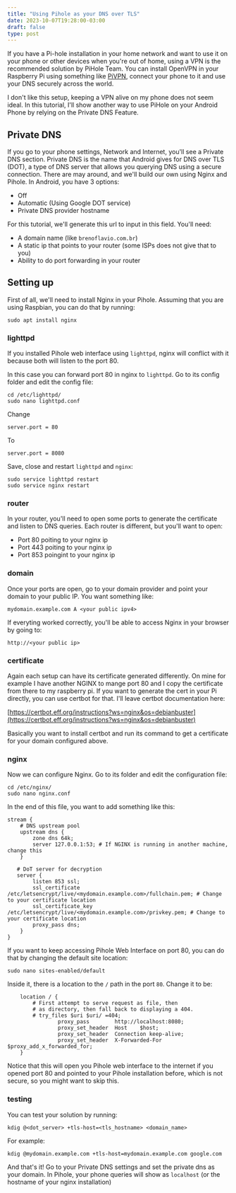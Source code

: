 ```yaml
---
title: "Using Pihole as your DNS over TLS"
date: 2023-10-07T19:28:00-03:00
draft: false
type: post
---
```


If you have a Pi-hole installation in your home network and want to use it on your phone or other devices when you're out
of home, using a VPN is the recommended solution by PiHole Team. You can install OpenVPN in your Raspberry Pi using something
like [PiVPN](https://pivpn.io/), connect your phone to it and use your DNS securely across the world.

I don't like this setup, keeping a VPN alive on my phone does not seem ideal. In this tutorial, I'll show another
way to use PiHole on your Android Phone by relying on the Private DNS Feature.

## Private DNS

If you go to your phone settings, Network and Internet, you'll see a Private DNS section. Private DNS is the name that Android
gives for DNS over TLS (DOT), a type of DNS server that allows you querying DNS using a secure connection. There are may around,
and we'll build our own using Nginx and Pihole. In Android, you have 3 options:

- Off
- Automatic (Using Google DOT service)
- Private DNS provider hostname

For this tutorial, we'll generate this url to input in this field. You'll need:

- A domain name (like `brenoflavio.com.br`)
- A static ip that points to your router (some ISPs does not give that to you)
- Ability to do port forwarding in your router

## Setting up

First of all, we'll need to install Nginx in your Pihole. Assuming that you are using Raspbian, you can do that by running:

```
sudo apt install nginx
```

### lighttpd

If you installed Pihole web interface using `lighttpd`, nginx will conflict with it because both will listen to the port 80.

In this case you can forward port 80 in nginx to `lighttpd`. Go to its config folder and edit the config file:
```
cd /etc/lighttpd/
sudo nano lighttpd.conf
```

Change
```
server.port = 80
```

To
```
server.port = 8080
```

Save, close and restart `lighttpd` and `nginx`:
```
sudo service lighttpd restart
sudo service nginx restart
```

### router

In your router, you'll need to open some ports to generate the certificate and listen to DNS queries. Each router is different,
but you'll want to open:

- Port 80 poiting to your nginx ip
- Port 443 poiting to your nginx ip
- Port 853 poingint to your nginx ip

### domain

Once your ports are open, go to your domain provider and point your domain to your public IP. You want something like:

```
mydomain.example.com A <your public ipv4> 
```

If everyting worked correctly, you'll be able to access Nginx in your browser by going to:
```
http://<your public ip>
```

### certificate

Again each setup can have its certificate generated differently. On mine for example I have another NGINX to mange port 80 and I copy
the certificate from there to my raspberry pi. If you want to generate the cert in your Pi directly, you can use certbot for that.
I'll leave certbot documentation here:

[https://certbot.eff.org/instructions?ws=nginx&os=debianbuster](https://certbot.eff.org/instructions?ws=nginx&os=debianbuster)

Basically you want to install certbot and run its command to get a certificate for your domain configured above.

### nginx

Now we can configure Nginx. Go to its folder and edit the configuration file:
```
cd /etc/nginx/
sudo nano nginx.conf
```

In the end of this file, you want to add something like this:
```
stream {
    # DNS upstream pool
    upstream dns {
        zone dns 64k;
        server 127.0.0.1:53; # If NGINX is running in another machine, change this
    }

   # DoT server for decryption
   server {
        listen 853 ssl;
        ssl_certificate /etc/letsencrypt/live/<mydomain.example.com>/fullchain.pem; # Change to your certificate location
        ssl_certificate_key /etc/letsencrypt/live/<mydomain.example.com>/privkey.pem; # Change to your certificate location
        proxy_pass dns;
    }
}
```

If you want to keep accessing Pihole Web Interface on port 80, you can do that by changing the default site location:

```
sudo nano sites-enabled/default
```

Inside it, there is a location to the `/` path in the port `80`. Change it to be:
```
	location / {
		# First attempt to serve request as file, then
		# as directory, then fall back to displaying a 404.
		# try_files $uri $uri/ =404;
                proxy_pass        http://localhost:8080;
                proxy_set_header  Host    $host;
                proxy_set_header  Connection keep-alive;
                proxy_set_header  X-Forwarded-For  $proxy_add_x_forwarded_for;
	}
```

Notice that this will open you Pihole web interface to the internet if you opened port 80 and pointed to your Pihole installation
before, which is not secure, so you might want to skip this.

### testing

You can test  your solution by running:

```
kdig @<dot_server> +tls-host=<tls_hostname> <domain_name>
```

For example:

```
kdig @mydomain.example.com +tls-host=mydomain.example.com google.com
```

And that's it! Go to your Private DNS settings and set the private dns as your domain. In Pihole, your phone queries will show
as `localhost` (or the hostname of your nginx installation)

